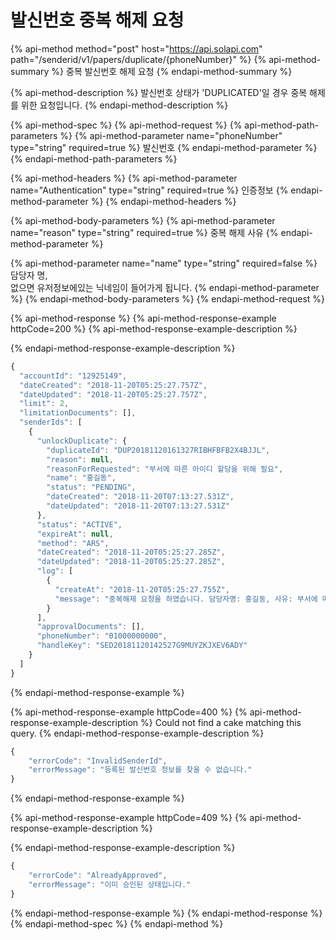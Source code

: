# 발신번호 중복 해제 요청

{% api-method method="post" host="https://api.solapi.com" path="/senderid/v1/papers/duplicate/{phoneNumber}" %}
{% api-method-summary %}
중복 발신번호 해제 요청
{% endapi-method-summary %}

{% api-method-description %}
발신번호 상태가 'DUPLICATED'일 경우 중복 해제를 위한 요청입니다.
{% endapi-method-description %}

{% api-method-spec %}
{% api-method-request %}
{% api-method-path-parameters %}
{% api-method-parameter name="phoneNumber" type="string" required=true %}
발신번호
{% endapi-method-parameter %}
{% endapi-method-path-parameters %}

{% api-method-headers %}
{% api-method-parameter name="Authentication" type="string" required=true %}
인증정보
{% endapi-method-parameter %}
{% endapi-method-headers %}

{% api-method-body-parameters %}
{% api-method-parameter name="reason" type="string" required=true %}
중복 해제 사유
{% endapi-method-parameter %}

{% api-method-parameter name="name" type="string" required=false %}
담당자 명,  
없으면 유저정보에있는 닉네임이 들어가게 됩니다.
{% endapi-method-parameter %}
{% endapi-method-body-parameters %}
{% endapi-method-request %}

{% api-method-response %}
{% api-method-response-example httpCode=200 %}
{% api-method-response-example-description %}

{% endapi-method-response-example-description %}

```javascript
{
  "accountId": "12925149",
  "dateCreated": "2018-11-20T05:25:27.757Z",
  "dateUpdated": "2018-11-20T05:25:27.757Z",
  "limit": 2,
  "limitationDocuments": [],
  "senderIds": [
    {
      "unlockDuplicate": {
        "duplicateId": "DUP20181120161327RIBHFBFB2X4BJJL",
        "reason": null,
        "reasonForRequested": "부서에 따른 아이디 할당을 위해 필요",
        "name": "홍길동",
        "status": "PENDING",
        "dateCreated": "2018-11-20T07:13:27.531Z",
        "dateUpdated": "2018-11-20T07:13:27.531Z"        
      },
      "status": "ACTIVE",
      "expireAt": null,
      "method": "ARS",
      "dateCreated": "2018-11-20T05:25:27.285Z",
      "dateUpdated": "2018-11-20T05:25:27.285Z",
      "log": [
        {
          "createAt": "2018-11-20T05:25:27.755Z",
          "message": "중복해제 요청을 하였습니다. 담당자명: 홍길동, 사유: 부서에 따른 아이디 할당을 위해 필요"
        }
      ],
      "approvalDocuments": [],
      "phoneNumber": "01000000000",
      "handleKey": "SED20181120142527G9MUYZKJXEV6ADY"
    }
  ]
}
```
{% endapi-method-response-example %}

{% api-method-response-example httpCode=400 %}
{% api-method-response-example-description %}
Could not find a cake matching this query.
{% endapi-method-response-example-description %}

```javascript
{
    "errorCode": "InvalidSenderId",
    "errorMessage": "등록된 발신번호 정보를 찾을 수 없습니다."
}
```
{% endapi-method-response-example %}

{% api-method-response-example httpCode=409 %}
{% api-method-response-example-description %}

{% endapi-method-response-example-description %}

```javascript
{
    "errorCode": "AlreadyApproved",
    "errorMessage": "이미 승인된 상태입니다."
}
```
{% endapi-method-response-example %}
{% endapi-method-response %}
{% endapi-method-spec %}
{% endapi-method %}


